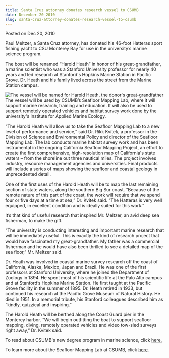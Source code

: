 ```yaml
---
title: Santa Cruz attorney donates research vessel to CSUMB
date: December 20 2010
slug: santa-cruz-attorney-donates-research-vessel-to-csumb
---
```





<span class="date">Posted on Dec 20, 2010    </span>
<p>Paul Meltzer, a Santa Cruz attorney, has donated his 46-foot
Hatteras sport fishing yacht to CSU Monterey Bay for use in the
university&#x2019;s marine science program.</p>
<p>The boat will be renamed &#x201C;Harold Heath&#x201D; in honor of his
great-grandfather, a marine scientist who was a Stanford University
professor for nearly 40 years and led research at Stanford&apos;s
Hopkins Marine Station in Pacific Grove. Dr. Heath and his family
lived across the street from the Marine Station campus.</p>
<p><img alt="The vessel will be named for Harold Heath, the donor&apos;s great-grandfather" src="http://news.csumb.edu/sites/default/files/imagecache/medium/65/attachments/news/images/boat_interior.jpg" style="float:left">The vessel will be used by CSUMB&#x2019;s Seafloor
Mapping Lab, where it will support marine research, training and
education. It will also be used to support remotely operated
vehicles and habitat survey work done by the university&apos;s Institute
for Applied Marine Ecology.</img></p>
<p>&#x201C;The Harold Heath will allow us to take the Seafloor Mapping Lab
to a new level of performance and service,&#x201D; said Dr. Rikk Kvitek, a
professor in the Division of Science and Environmental Policy and
director of the Seafloor Mapping Lab. The lab conducts marine
habitat survey work and has been instrumental in the ongoing
California Seafloor Mapping Project, an effort to create the first
comprehensive, high-resolution map of California&apos;s state waters &#x2013;
from the shoreline out three nautical miles. The project involves
industry, resource management agencies and universities. Final
products will include a series of maps showing the seafloor and
coastal geology in unprecedented detail.</p>
<p>One of the first uses of the Harold Heath will be to map the
last remaining section of state waters, along the southern Big Sur
coast. &#x201C;Because of the remote nature of this part of the coast, the
work will require that we spend four or five days at a time at
sea,&#x201D; Dr. Kvitek said. &#x201C;The Hatteras is very well equipped, in
excellent condition and is ideally suited for this work.&#x201D;</p>
<p>It&#x2019;s that kind of useful research that inspired Mr. Meltzer, an
avid deep sea fisherman, to make the gift.</p>
<p>&#x201C;The university is conducting interesting and important marine
research that will be immediately useful. This is exactly the kind
of research project that would have fascinated my
great-grandfather. My father was a commercial fisherman and he
would have also been thrilled to see a detailed map of the sea
floor,&#x201D; Mr. Meltzer said.</p>
<p>Dr. Heath was involved in coastal marine survey research off the
coast of California, Alaska, Mexico, Japan and Brazil. He was one
of the first professors at Stanford University, where he joined the
Department of Zoology in 1894. He spent most of his scientific life
at the Palo Alto campus and at Stanford&#x2019;s Hopkins Marine Station.
He first taught at the Pacific Grove facility in the summer of
1895. Dr. Heath retired in 1933, but continued his research at the
Pacific Grove Museum of Natural History. He died in 1951. In a
memorial tribute, his Stanford colleagues described him as &#x201C;kindly,
quizzical and inspiring.&#x201D;</p>
<p>The Harold Heath will be berthed along the Coast Guard pier in
the Monterey harbor. &#x201C;We will begin outfitting the boat to support
seafloor mapping, diving, remotely operated vehicles and video
tow-sled surveys right away,&#x201D; Dr. Kvitek said.</p>
<p>To read about CSUMB&apos;s new degree program in marine science,
click <a href="../../sep/22/new-marine-science-bs-awaits-approval.html" rel="nofollow">here.</a></p>
<p>To learn more about the Seafloor Mapping Lab at CSUMB, click
<a href="http://seafloor.csumb.edu/" rel="nofollow">here</a>.</p>





